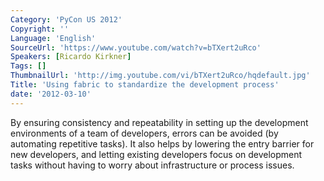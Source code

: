 ```yaml
---
Category: 'PyCon US 2012'
Copyright: ''
Language: 'English'
SourceUrl: 'https://www.youtube.com/watch?v=bTXert2uRco'
Speakers: [Ricardo Kirkner]
Tags: []
ThumbnailUrl: 'http://img.youtube.com/vi/bTXert2uRco/hqdefault.jpg'
Title: 'Using fabric to standardize the development process'
date: '2012-03-10'
---
```

By ensuring consistency and repeatability in setting up the development
environments of a team of developers, errors can be avoided (by automating
repetitive tasks). It also helps by lowering the entry barrier for new
developers, and letting existing developers focus on development tasks without
having to worry about infrastructure or process issues.

